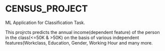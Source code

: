 # CENSUS_PROJECT

ML Application for Classification Task.

This projrcts predicts the annual income(dependent feature) of the person in the class(<=50K & >50K) on the basis of various independent features(Workclass, Education, Gender, Working Hour and many more.
